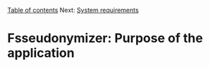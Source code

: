 [Table of contents](_tableOfContents.md) 
Next: [System requirements](systemRequirements.md)

# Fsseudonymizer: Purpose of the application
